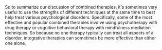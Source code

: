 So to summarize our discussion of combined therapies, it's sometimes very
useful to use the strengths of different techniques at the same time to best
help treat various psychological disorders. Specifically, some of the most
effective and popular combined therapies involve using psychotherapy with drug
therapy or cognitive behavioral therapy with mindfulness mediation techniques.
So because no one therapy typically can treat all aspects of a disorder,
integrative therapies can sometimes be more effective than either one alone.
